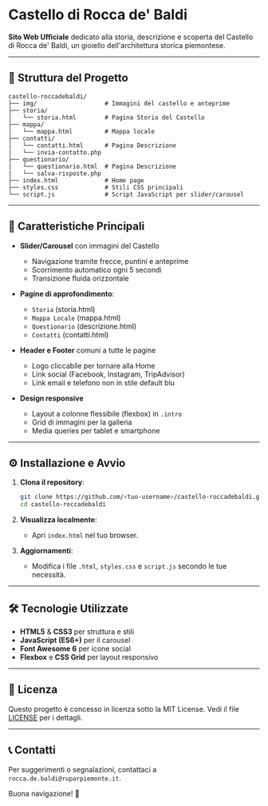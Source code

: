 # Castello di Rocca de' Baldi

**Sito Web Ufficiale** dedicato alla storia, descrizione e scoperta del Castello di Rocca de' Baldi, un gioiello dell'architettura storica piemontese.

---

## 📂 Struttura del Progetto

```text
castello-roccadebaldi/
├── img/                   # Immagini del castello e anteprime
├── storia/
│   └── storia.html        # Pagina Storia del Castello
├── mappa/
│   └── mappa.html         # Mappa locale
├── contatti/
│   └── contatti.html      # Pagina Descrizione
|   └── invia-contatto.php   
├── questionario/
|   └── questionario.html  # Pagina Descrizione
|   └── salva-risposte.php  
├── index.html             # Home page
├── styles.css             # Stili CSS principali
└── script.js              # Script JavaScript per slider/carousel
```

---

## 🚀 Caratteristiche Principali

* **Slider/Carousel** con immagini del Castello

  * Navigazione tramite frecce, puntini e anteprime
  * Scorrimento automatico ogni 5 secondi
  * Transizione fluida orizzontale

* **Pagine di approfondimento**:

  * `Storia` (storia.html)
  * `Mappa Locale` (mappa.html)
  * `Questionario` (descrizione.html)
  * `Contatti` (contatti.html)

* **Header e Footer** comuni a tutte le pagine

  * Logo cliccabile per tornare alla Home
  * Link social (Facebook, Instagram, TripAdvisor)
  * Link email e telefono non in stile default blu

* **Design responsive**

  * Layout a colonne flessibile (flexbox) in `.intro`
  * Grid di immagini per la galleria
  * Media queries per tablet e smartphone

---

## ⚙️ Installazione e Avvio

1. **Clona il repository**:

   ```bash
   git clone https://github.com/<tuo-username>/castello-roccadebaldi.git
   cd castello-roccadebaldi
   ```

2. **Visualizza localmente**:

   * Apri `index.html` nel tuo browser.

3. **Aggiornamenti**:

   * Modifica i file `.html`, `styles.css` e `script.js` secondo le tue necessità.

---

## 🛠️ Tecnologie Utilizzate

* **HTML5** & **CSS3** per struttura e stili
* **JavaScript (ES6+)** per il carousel
* **Font Awesome 6** per icone social
* **Flexbox** e **CSS Grid** per layout responsivo

---

## 📄 Licenza

Questo progetto è concesso in licenza sotto la MIT License. Vedi il file [LICENSE](LICENSE) per i dettagli.

---

## 📞 Contatti

Per suggerimenti o segnalazioni, contattaci a `rocca.de.baldi@ruparpiemonte.it`.

Buona navigazione! 🎉
